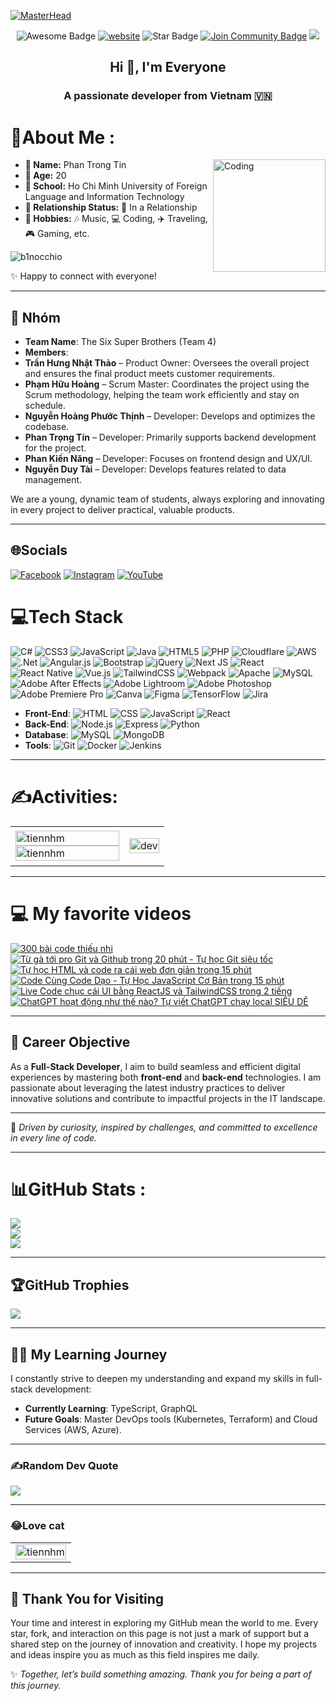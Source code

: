 [![MasterHead](https://firebasestorage.googleapis.com/v0/b/flexi-coding.appspot.com/o/dempgi7-520f8d5f-63d4-4453-8822-dbc149ae27f8.gif?alt=media&token=91c0c7b2-93c3-4029-b011-1a8703c5730d)](https://rishavchanda.io)
<!-- <img align="left" width="400" src="https://github.githubassets.com/images/modules/profile/profile-first-repo.svg" /> -->
<!-- <img align="right" width="64" src="https://img.icons8.com/color/48/vietnam-circular.png" /> -->
</h1>
<div align="center">
<img src="https://cdn.rawgit.com/sindresorhus/awesome/d7305f38d29fed78fa85652e3a63e154dd8e8829/media/badge.svg" alt="Awesome Badge"/>
<a href="https://arbeitnow.com/?utm_source=awesome-github-profile-readme"><img src="https://img.shields.io/static/v1?label=&labelColor=505050&message=arbeitnow&color=%230076D6&style=flat&logo=google-chrome&logoColor=%230076D6" alt="website"/></a>
<!-- <img src="http://hits.dwyl.com/abhisheknaiidu/awesome-github-profile-readme.svg" alt="Hits Badge"/> -->
<img src="https://img.shields.io/static/v1?label=%F0%9F%8C%9F&message=If%20Useful&style=style=flat&color=BC4E99" alt="Star Badge"/>
<a href="https://discord.gg/YPERM8en"><img src="https://img.shields.io/discord/733027681184251937.svg?style=flat&label=Join%20Community&color=7289DA" alt="Join Community Badge"/></a>
<a href="https://x.com/tincutee" ><img src="https://img.shields.io/twitter/follow/b1nocchio.svg?style=social" /> </a>
<br>
</div>

<h2 align="center">Hi 👋, I'm Everyone</h2>
<p align="center">
  <h3 align="center">A passionate developer from Vietnam 🇻🇳 </h3>
</p>

# 💫About Me :
<img align="right" alt="Coding" width="180" src="https://yt3.googleusercontent.com/i-zlYSC8n_BLiXNVF-t0etsgnRVIYrM9S3mF0TW3OoirvXw_-QXyKkdc8Wh3rifoZSqZMGA6nFg=s160-c-k-c0x00ffffff-no-rj">

- **👤 Name:** Phan Trong Tin
- **🎂 Age:** 20
- **🏫 School:** Ho Chi Minh University of Foreign Language and Information Technology
- **💑 Relationship Status:** 💞 In a Relationship
- **🎨 Hobbies:** 🎶 Music, 💻 Coding, ✈️ Traveling, 🎮 Gaming, etc.
<p align="left"> <img src="https://komarev.com/ghpvc/?username=b1nocchhio&label=Profile%20views&color=0e75b6&style=flat" alt="b1nocchio" /> </p>

✨ Happy to connect with everyone!

---

## 👥 Nhóm

- **Team Name**: The Six Super Brothers (Team 4)
- **Members**:
 - **Trần Hưng Nhật Thảo** – Product Owner: Oversees the overall project and ensures the final product meets customer requirements.
 - **Phạm Hữu Hoàng** – Scrum Master: Coordinates the project using the Scrum methodology, helping the team work efficiently and stay on schedule.
 - **Nguyễn Hoàng Phước Thịnh** – Developer: Develops and optimizes the codebase.
 - **Phan Trọng Tín** – Developer: Primarily supports backend development for the project.
 - **Phan Kiến Năng** – Developer: Focuses on frontend design and UX/UI.
 -  **Nguyễn Duy Tài** – Developer: Develops features related to data management.

 We are a young, dynamic team of students, always exploring and innovating in every project to deliver practical, valuable products.

---

## 🌐Socials
[![Facebook](https://img.shields.io/badge/Facebook-%231877F2.svg?logo=Facebook&logoColor=white)](https://facebook.com/https://www.facebook.com/p2t.29/) [![Instagram](https://img.shields.io/badge/Instagram-%23E4405F.svg?logo=Instagram&logoColor=white)](https://instagram.com/https://www.instagram.com/p2t.29/) [![YouTube](https://img.shields.io/badge/YouTube-%23FF0000.svg?logo=YouTube&logoColor=white)](https://youtube.com/c/https://www.youtube.com/@p2t29) 
# 💻Tech Stack
![C#](https://img.shields.io/badge/c%23-%23239120.svg?style=flat&logo=c-sharp&logoColor=white) ![CSS3](https://img.shields.io/badge/css3-%231572B6.svg?style=flat&logo=css3&logoColor=white) ![JavaScript](https://img.shields.io/badge/javascript-%23323330.svg?style=flat&logo=javascript&logoColor=%23F7DF1E) ![Java](https://img.shields.io/badge/java-%23ED8B00.svg?style=flat&logo=java&logoColor=white) ![HTML5](https://img.shields.io/badge/html5-%23E34F26.svg?style=flat&logo=html5&logoColor=white) ![PHP](https://img.shields.io/badge/php-%23777BB4.svg?style=flat&logo=php&logoColor=white) ![Cloudflare](https://img.shields.io/badge/Cloudflare-F38020?style=flat&logo=Cloudflare&logoColor=white) ![AWS](https://img.shields.io/badge/AWS-%23FF9900.svg?style=flat&logo=amazon-aws&logoColor=white) ![.Net](https://img.shields.io/badge/.NET-5C2D91?style=flat&logo=.net&logoColor=white) ![Angular.js](https://img.shields.io/badge/angular.js-%23E23237.svg?style=flat&logo=angularjs&logoColor=white) ![Bootstrap](https://img.shields.io/badge/bootstrap-%23563D7C.svg?style=flat&logo=bootstrap&logoColor=white) ![jQuery](https://img.shields.io/badge/jquery-%230769AD.svg?style=flat&logo=jquery&logoColor=white) ![Next JS](https://img.shields.io/badge/Next-black?style=flat&logo=next.js&logoColor=white) ![React](https://img.shields.io/badge/react-%2320232a.svg?style=flat&logo=react&logoColor=%2361DAFB) ![React Native](https://img.shields.io/badge/react_native-%2320232a.svg?style=flat&logo=react&logoColor=%2361DAFB) ![Vue.js](https://img.shields.io/badge/vuejs-%2335495e.svg?style=flat&logo=vuedotjs&logoColor=%234FC08D) ![TailwindCSS](https://img.shields.io/badge/tailwindcss-%2338B2AC.svg?style=flat&logo=tailwind-css&logoColor=white) ![Webpack](https://img.shields.io/badge/webpack-%238DD6F9.svg?style=flat&logo=webpack&logoColor=black) ![Apache](https://img.shields.io/badge/apache-%23D42029.svg?style=flat&logo=apache&logoColor=white) ![MySQL](https://img.shields.io/badge/mysql-%2300f.svg?style=flat&logo=mysql&logoColor=white) ![Adobe After Effects](https://img.shields.io/badge/Adobe%20After%20Effects-9999FF.svg?style=flat&logo=Adobe%20After%20Effects&logoColor=white) ![Adobe Lightroom](https://img.shields.io/badge/Adobe%20Lightroom-31A8FF.svg?style=flat&logo=Adobe%20Lightroom&logoColor=white) ![Adobe Photoshop](https://img.shields.io/badge/adobephotoshop-%2331A8FF.svg?style=flat&logo=adobephotoshop&logoColor=white) ![Adobe Premiere Pro](https://img.shields.io/badge/Adobe%20Premiere%20Pro-9999FF.svg?style=flat&logo=Adobe%20Premiere%20Pro&logoColor=white) ![Canva](https://img.shields.io/badge/Canva-%2300C4CC.svg?style=flat&logo=Canva&logoColor=white) 	![Figma](https://img.shields.io/badge/figma-%23F24E1E.svg?style=flat&logo=figma&logoColor=white) ![TensorFlow](https://img.shields.io/badge/TensorFlow-%23FF6F00.svg?style=flat&logo=TensorFlow&logoColor=white) ![Jira](https://img.shields.io/badge/jira-%230A0FFF.svg?style=flat&logo=jira&logoColor=white)
- **Front-End**: ![HTML](https://img.shields.io/badge/HTML5-E34F26?logo=html5&logoColor=white) ![CSS](https://img.shields.io/badge/CSS3-1572B6?logo=css3&logoColor=white) ![JavaScript](https://img.shields.io/badge/JavaScript-F7DF1E?logo=javascript&logoColor=black) ![React](https://img.shields.io/badge/React-61DAFB?logo=react&logoColor=black) 
- **Back-End**: ![Node.js](https://img.shields.io/badge/Node.js-339933?logo=node.js&logoColor=white) ![Express](https://img.shields.io/badge/Express-000000?logo=express&logoColor=white) ![Python](https://img.shields.io/badge/Python-3776AB?logo=python&logoColor=white)
- **Database**: ![MySQL](https://img.shields.io/badge/MySQL-4479A1?logo=mysql&logoColor=white) ![MongoDB](https://img.shields.io/badge/MongoDB-47A248?logo=mongodb&logoColor=white)
- **Tools**: ![Git](https://img.shields.io/badge/Git-F05032?logo=git&logoColor=white) ![Docker](https://img.shields.io/badge/Docker-2496ED?logo=docker&logoColor=white) ![Jenkins](https://img.shields.io/badge/Jenkins-D24939?logo=jenkins&logoColor=white)

---

# ✍Activities:
<table style="width:100%;">
  <tr>
    <td>
      <img src="https://github-readme-stats.vercel.app/api/top-langs/?username=tiennhm&bg_color=FFFFFF00&text_color=179fa3&layout=compact&hide=CSS&langs_count=10&custom_title=Top%20ngôn%20ngữ%20được%20dùng" alt="tiennhm" width="100%"/>
      <img src="https://github-readme-stats.vercel.app/api?username=tiennhm&bg_color=FFFFFF00&text_color=179fa3&show_icons=true&count_private=true&include_all_commits=true&custom_title=Hoạt%20động%20trên%20Github" alt="tiennhm" width="100%"/>
    </td>
    <td>
      <p align="center"> 
        <img src="https://cdn.dribbble.com/users/1059583/screenshots/4171367/coding-freak.gif" alt="dev" width="100%"/>
      </p>
    </td>
  </tr>
</table>

---

# 💻 My favorite videos
<!-- YouTube video cards from https://github.com/DenverCoder1/github-readme-youtube-cards -->
<!-- If you want to display the latest videos, then simply follow the instructions in the above repo. -->
<!-- If you however want to select which videos display, then you can manually generate the video link by changing the below parameters in angle brackets. -->
<!-- https://ytcards.demolab.com/?id=<video ID>&title=<video+title>&lang=en&timestamp=<video publish date in Unix time format>&background_color=%230d1117&title_color=%23ffffff&stats_color=%23dedede&max_title_lines=1&width=250&border_radius=5&duration=<video duration in seconds> "<video title>") -->
<!-- BEGIN YOUTUBE-CARDS -->
[![300 bài code thiếu nhi](https://ytcards.demolab.com/?id=IjWuRvHyS3Q&title=300+bài+code+thiếu+nhi&lang=en&timestamp=1636628400&background_color=%230d1117&title_color=%23ffffff&stats_color=%23dedede&max_title_lines=1&width=250&border_radius=5&duration=436 "300 bài code thiếu nhi")](https://www.youtube.com/watch?v=IjWuRvHyS3Q)
[![Từ gà tới pro Git và Github trong 20 phút - Tự học Git siêu tốc](https://ytcards.demolab.com/?id=1JuYQgpbrW0&title=Từ+gà+tới+pro+Git+và+Github+trong+20+phút+-+Tự+học+Git+siêu+tốcb&lang=en&timestamp=1638183600&background_color=%230d1117&title_color=%23ffffff&stats_color=%23dedede&max_title_lines=1&width=250&border_radius=5&duration=380 "Từ gà tới pro Git và Github trong 20 phút - Tự học Git siêu tốc
")](https://www.youtube.com/watch?v=1JuYQgpbrW0)
[![Tự học HTML và code ra cái web đơn giản trong 15 phút](https://ytcards.demolab.com/?id=jSyH0HxKQPY&title=Tự+học+HTML+và+code+ra+cái+web+đơn+giản+trong+15+phút&lang=en&timestamp=1693396800&background_color=%230d1117&title_color=%23ffffff&stats_color=%23dedede&max_title_lines=1&width=250&border_radius=5&duration=786 "Tự học HTML và code ra cái web đơn giản trong 15 phút")](https://www.youtube.com/watch?v=jSyH0HxKQPY)
[![Code Cùng Code Dạo - Tự Học JavaScript Cơ Bản trong 15 phút](https://ytcards.demolab.com/?id=ZIgDYEZl1VE&title=Code+cùng+Code+Dạo+-+Tự+Học+Javascrpit+Cơ+Bản+Trong+15+phút&lang=en&timestamp=1698663600&background_color=%230d1117&title_color=%23ffffff&stats_color=%23dedede&max_title_lines=1&width=250&border_radius=5&duration=695 "Code Cùng Code Dạo - Tự Học JavaScript Cơ Bản trong 15 phút")](https://www.youtube.com/watch?v=ZIgDYEZl1VE)
[![Live Code chục cái UI bằng ReactJS và TailwindCSS trong 2 tiếng](https://ytcards.demolab.com/?id=g7rABOkk1cU&title=Live+Code+chục+cái+UI+bằng+ReactJS+và+TailwindCSS&lang=en&timestamp=1690632000&background_color=%230d1117&title_color=%23ffffff&stats_color=%23dedede&max_title_lines=1&width=250&border_radius=5&duration=860 "Live Code chục cái UI bằng ReactJS và TailwindCSS trong 2 tiếng")](https://www.youtube.com/watch?v=g7rABOkk1cU)
[![ChatGPT hoạt động như thế nào? Tự viết ChatGPT chạy local SIÊU DỄ](https://ytcards.demolab.com/?id=L7AWT4QMlYw&title=ChatGPT+hoạt+động+như+thế+nào?&lang=en&timestamp=1616324400&background_color=%230d1117&title_color=%23ffffff&stats_color=%23dedede&max_title_lines=1&width=250&border_radius=5&duration=1253 "ChatGPT hoạt động như thế nào? Tự viết ChatGPT chạy local SIÊU DỄ")](https://www.youtube.com/watch?v=L7AWT4QMlYw)
<!-- END YOUTUBE-CARDS -->

---

## 🌟 Career Objective

As a **Full-Stack Developer**, I aim to build seamless and efficient digital experiences by mastering both **front-end** and **back-end** technologies. I am passionate about leveraging the latest industry practices to deliver innovative solutions and contribute to impactful projects in the IT landscape.

--- 
🔗 _Driven by curiosity, inspired by challenges, and committed to excellence in every line of code._

---


# 📊GitHub Stats :
![](https://github-readme-stats.vercel.app/api?username=b1nocchio&theme=gotham&hide_border=false&include_all_commits=false&count_private=false)<br/>
![](https://github-readme-streak-stats.herokuapp.com/?user=b1nocchio&theme=gotham&hide_border=false)<br/>
![](https://github-readme-stats.vercel.app/api/top-langs/?username=b1nocchio&theme=gotham&hide_border=false&include_all_commits=false&count_private=false&layout=compact)

---

## 🏆GitHub Trophies
![](https://github-trophies.vercel.app/?username=b1nocchio&theme=tokyonight&no-frame=false&no-bg=true&margin-w=4)

---

## 👨‍💻 My Learning Journey

I constantly strive to deepen my understanding and expand my skills in full-stack development:
- **Currently Learning**: TypeScript, GraphQL
- **Future Goals**: Master DevOps tools (Kubernetes, Terraform) and Cloud Services (AWS, Azure).

---
 
### ✍️Random Dev Quote
![](https://quotes-github-readme.vercel.app/api?type=horizontal&theme=tokyonight)

---

### 😂Love cat
<table style="width:100%;">
  <tr>
    <td>
      <img src="https://media.tenor.com/uZv4t9KXvCMAAAAM/rainbow-cat-rainbow.gif" alt="tiennhm" width="100%"/>
    </td>
</table>

---

## 🙏 **Thank You for Visiting**

Your time and interest in exploring my GitHub mean the world to me. Every star, fork, and interaction on this page is not just a mark of support but a shared step on the journey of innovation and creativity. I hope my projects and ideas inspire you as much as this field inspires me daily.

✨ _Together, let’s build something amazing. Thank you for being a part of this journey._



